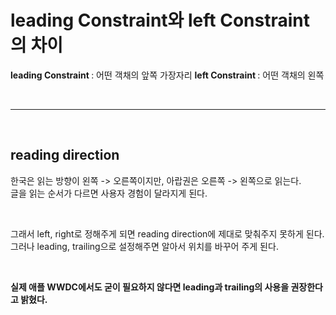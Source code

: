 # <b> leading Constraint와 left Constraint의 차이 </b>
<b> leading Constraint </b> : 어떤 객채의 앞쪽 가장자리
<b> left Constraint </b> : 어떤 객채의 왼쪽

<br>

<hr>

<br>

## <b> reading direction </b>
한국은 읽는 방향이 왼쪽 -> 오른쪽이지만, 아랍권은 오른쪽 -> 왼쪽으로 읽는다.  
글을 읽는 순서가 다르면 사용자 경험이 달라지게 된다.

<br>

그래서 left, right로 정해주게 되면 reading direction에 제대로 맞춰주지 못하게 된다.  
그러나 leading, trailing으로 설정해주면 알아서 위치를 바꾸어 주게 된다.

<br>

<b> 실제 애플 WWDC에서도 굳이 필요하지 않다면 leading과 trailing의 사용을 권장한다고 밝혔다. </b>
